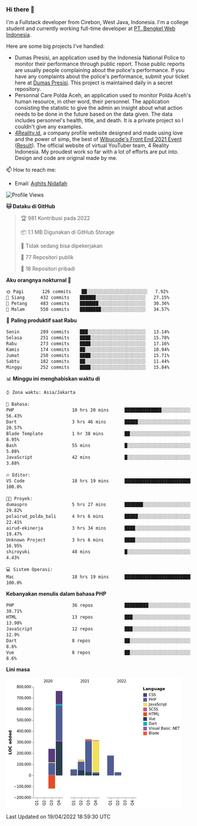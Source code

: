 ### Hi there 👋
I'm a Fullstack developer from Cirebon, West Java, Indonesia. I'm a college student and currently working full-time developer at [PT. Bengkel Web Indonesia](https://github.com/PT-Bengkel-Web-Indonesia).

Here are some big projects I've handled:
- Dumas Presisi, an application used by the Indonesia National Police to monitor their performance through public report. Those public reports are usually people complaining about the police's performance. If you have any complaints about the police's performance, submit your ticket here at [Dumas Presisi](https://dumaspresisi.polri.go.id/dumaspro). This project is maintained daily in a secret repository.
- Personnal Care Polda Aceh, an application used to monitor Polda Aceh's human resource, in other word, their personnel. The application consisting the statistic to give the admin an insight about what action needs to be done in the future based on the data given. The data includes personnel's health, title, and death. It is a private project so I couldn't give any examples.
- [4Reality.id](https://4reality.id), a company profile website designed and made using love and the power of simp, the best of [Wibucode's Front End 2021 Event](https://github.com/wibucode02/submision-event-frontend-2021) ([Result](https://github.com/wibucode02/top-5-pemenang-event-front-end-wibucode-2021)). The official website of virtual YouTuber team, 4 Reality Indonesia. My proudest work so far with a lot of efforts are put into. Design and code are original made by me.

📫 How to reach me:
- Email: [Aghits Nidallah](mailto:yourlovelydev@gmail.com)

<!--START_SECTION:waka-->
![Profile Views](http://img.shields.io/badge/Profil%20dilihat-4-blue)

**🐱 Dataku di GitHub** 

> 🏆 981 Kontribusi pada 2022
 > 
> 📦 1.1 MB Digunakan di GitHub Storage 
 > 
> 🚫 Tidak sedang bisa dipekerjakan
 > 
> 📜 77 Repositori publik 
 > 
> 🔑 18 Repositori pribadi  
 > 
**Aku orangnya nokturnal 🦉** 

```text
🌞 Pagi       126 commits    ██░░░░░░░░░░░░░░░░░░░░░░░   7.92% 
🌆 Siang      432 commits    ██████░░░░░░░░░░░░░░░░░░░   27.15% 
🌃 Petang     483 commits    ███████░░░░░░░░░░░░░░░░░░   30.36% 
🌙 Malam      550 commits    ████████░░░░░░░░░░░░░░░░░   34.57%

```
📅 **Paling produktif saat Rabu** 

```text
Senin        209 commits    ███░░░░░░░░░░░░░░░░░░░░░░   13.14% 
Selasa       251 commits    ████░░░░░░░░░░░░░░░░░░░░░   15.78% 
Rabu         273 commits    ████░░░░░░░░░░░░░░░░░░░░░   17.16% 
Kamis        174 commits    ██░░░░░░░░░░░░░░░░░░░░░░░   10.94% 
Jumat        250 commits    ████░░░░░░░░░░░░░░░░░░░░░   15.71% 
Sabtu        182 commits    ██░░░░░░░░░░░░░░░░░░░░░░░   11.44% 
Minggu       252 commits    ████░░░░░░░░░░░░░░░░░░░░░   15.84%

```


📊 **Minggu ini menghabiskan waktu di** 

```text
⌚︎ Zona waktu: Asia/Jakarta

💬 Bahasa: 
PHP                      10 hrs 20 mins      ██████████████░░░░░░░░░░░   56.43% 
Dart                     3 hrs 46 mins       █████░░░░░░░░░░░░░░░░░░░░   20.57% 
Blade Template           1 hr 38 mins        ██░░░░░░░░░░░░░░░░░░░░░░░   8.95% 
Bash                     55 mins             █░░░░░░░░░░░░░░░░░░░░░░░░   5.08% 
JavaScript               42 mins             █░░░░░░░░░░░░░░░░░░░░░░░░   3.88%

🔥 Editor: 
VS Code                  18 hrs 19 mins      █████████████████████████   100.0%

🐱‍💻 Proyek: 
dumaspro                 5 hrs 27 mins       ███████░░░░░░░░░░░░░░░░░░   29.82% 
polairud_polda_bali      4 hrs 6 mins        █████░░░░░░░░░░░░░░░░░░░░   22.41% 
airud-ekinerja           3 hrs 34 mins       ████░░░░░░░░░░░░░░░░░░░░░   19.47% 
Unknown Project          3 hrs 6 mins        ████░░░░░░░░░░░░░░░░░░░░░   16.95% 
shiroyuki                48 mins             █░░░░░░░░░░░░░░░░░░░░░░░░   4.43%

💻 Sistem Operasi: 
Mac                      18 hrs 19 mins      █████████████████████████   100.0%

```

**Kebanyakan menulis dalam bahasa PHP** 

```text
PHP                      36 repos            █████████░░░░░░░░░░░░░░░░   38.71% 
HTML                     13 repos            ███░░░░░░░░░░░░░░░░░░░░░░   13.98% 
JavaScript               12 repos            ███░░░░░░░░░░░░░░░░░░░░░░   12.9% 
Dart                     8 repos             ██░░░░░░░░░░░░░░░░░░░░░░░   8.6% 
Vue                      8 repos             ██░░░░░░░░░░░░░░░░░░░░░░░   8.6%

```


**Lini masa**

![Chart not found](https://raw.githubusercontent.com/NikarashiHatsu/NikarashiHatsu/master/charts/bar_graph.png) 


 Last Updated on 19/04/2022 18:59:30 UTC
<!--END_SECTION:waka-->
